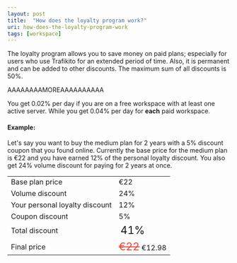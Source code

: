 ```yaml
---
layout: post
title:  "How does the loyalty program work?"
uri: how-does-the-loyalty-program-work
tags: [workspace]
---
```


The loyalty program allows you to save money on paid plans; especially for users who use Trafikito for an extended period of time. Also, it is permanent and can be added to other discounts. The maximum sum of all discounts is 50%.

AAAAAAAAMOREAAAAAAAAAA

You get 0.02% per day if you are on a free workspace with at least one active server. While you get 0.04% per day for **each** paid workspace.

#### Example:

Let's say you want to buy the medium plan for 2 years with a 5% discount coupon that you found online. Currently the base price for the medium plan is €22 and you have earned 12% of the personal loyalty discount. You also get 24% volume discount for paying for 2 years at once.

<table class="mdl-data-table mdl-shadow--2dp">
    <tr>
        <td class="mdl-data-table__cell--non-numeric">Base plan price</td>
        <td class="mdl-data-table__cell--non-numeric">€22</td>
    </tr>
    <tr>
        <td class="mdl-data-table__cell--non-numeric">Volume discount</td>
        <td class="mdl-data-table__cell--non-numeric">24%</td>
    </tr>
    <tr>
        <td class="mdl-data-table__cell--non-numeric">Your personal loyalty discount</td>
        <td class="mdl-data-table__cell--non-numeric">12%</td>
    </tr>
    <tr>
        <td class="mdl-data-table__cell--non-numeric">Coupon discount</td>
        <td class="mdl-data-table__cell--non-numeric">5%</td>
    </tr>
    <tr>
        <td class="mdl-data-table__cell--non-numeric">Total discount</td>
        <td class="mdl-data-table__cell--non-numeric" style="font-size: 1.5em">41%</td>
    </tr>
    <tr>
        <td class="mdl-data-table__cell--non-numeric">Final price</td>
        <td class="mdl-data-table__cell--non-numeric">
            <span style="font-size: 1.5em; text-decoration: line-through; color: #f44336;">€22</span>
            €12.98
        </td>
    </tr>
</table>
